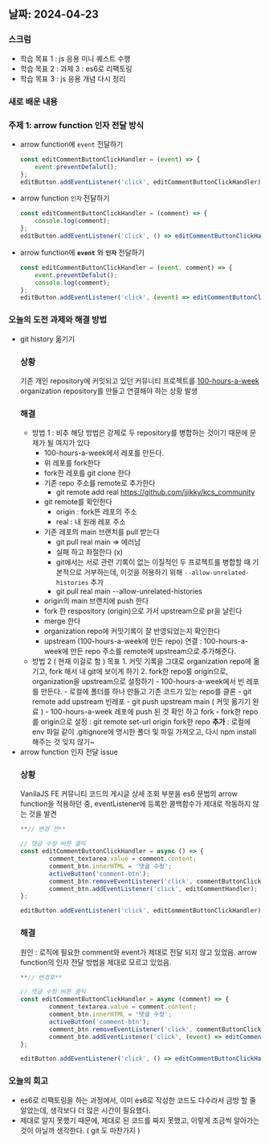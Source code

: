## 날짜: 2024-04-23

### 스크럼

-   학습 목표 1 : js 응용 미니 퀘스트 수행
-   학습 목표 2 : 과제 3 : es6로 리팩토링
-   학습 목표 3 : js 응용 개념 다시 정리

### 새로 배운 내용

### 주제 1: arrow function 인자 전달 방식

-   arrow function에 `event` 전달하기

    ```jsx
    const editCommentButtonClickHandler = (event) => {
        event.preventDefalut();
    };
    editButton.addEventListener('click', editCommentButtonClickHandler);
    ```

-   arrow function `인자` 전달하기

    ```jsx
    const editCommentButtonClickHandler = (comment) => {
        console.log(comment);
    };
    editButton.addEventListener('click', () => editCommentButtonClickHandler(comment));
    ```

-   arrow function에 **`event`** 와 **`인자`** 전달하기
    ```jsx
    const editCommentButtonClickHandler = (event, comment) => {
        event.preventDefalut();
        console.log(comment);
    };
    editButton.addEventListener('click', (event) => editCommentButtonClickHandler(event, comment));
    ```

### 오늘의 도전 과제와 해결 방법

-   git history 옮기기
    ### 상황
    기존 개인 repository에 커밋되고 있던 커뮤니티 프로젝트를
    [100-hours-a-week](https://github.com/100-hours-a-week) organization repository를 만들고 연결해야 하는 상황 발생
    ### 해결
    -   방법 1 : 비추
        해당 방법은 강제로 두 repository를 병합하는 것이기 때문에 문제가 될 여지가 있다
        -   100-hours-a-week에서 레포를 만든다.
        -   위 레포를 fork한다
        -   fork한 레포를 git clone 한다
        -   기존 repo 주소를 remote로 추가한다
            -   git remote add real https://github.com/jjikky/kcs_community
        -   git remote를 확인한다
            -   origin : fork뜬 레포의 주소
            -   real : 내 원래 레포 주소
        -   기존 레포의 main 브랜치를 pull 받는다
            -   git pull real main ⇒ 에러남
            -   실패 하고 좌절한다 (x)
            -   git에서는 서로 관련 기록이 없는 이질적인 두 프로젝트를 병합할 때 기본적으로 거부하는데, 이것을 허용하기 위해 `--allow-unrelated-histories` 추가
            -   git pull real main --allow-unrelated-histories
        -   origin의 main 브랜치에 push 한다
        -   fork 한 respository (origin)으로 가서 upstream으로 pr을 날린다
        -   merge 한다
        -   organization repo에 커밋기록이 잘 반영되었는지 확인한다
        -   upstream (100-hours-a-week에 만든 repo) 연결 : 100-hours-a-week에 만든 repo 주소를 remote에 upstream으로 추가해준다.
    -   방법 2 ( 현재 이걸로 함 )
        목표 1. 커밋 기록을 그대로 organization repo에 옮기고, fork 해서 내 git에 보이게 하기 2. fork한 repo를 origin으로, organization을 upstream으로 설정하기 - 100-hours-a-week에서 빈 레포를 만든다. - 로컬에 폴더를 하나 만들고 기존 코드가 있는 repo를 클론 - git remote add upstream 빈레포 - git push upstream main ( 커밋 옮기기 완료 ) - 100-hours-a-week 레포에 push 된 것 확인 하고 fork - fork한 repo를 origin으로 설정 : git remote set-url origin fork한 repo
        **추가** : 로컬에 env 파일 같이 .gitignore에 명시한 폴더 및 파일 가져오고, 다시 npm install 해주는 것 잊지 않기~
-   arrow function 인자 전달 issue
    ### 상황
    VanilaJS FE 커뮤니티 코드의 게시글 상세 조회 부분을 es6 문법의 arrow function을 적용하던 중, eventListener에 등록한 콜백함수가 제대로 작동하지 않는 것을 발견
    ```jsx
    **// 변경 전**

    // 댓글 수정 버튼 클릭
    const editCommentButtonClickHandler = async () => {
    		comment_textarea.value = comment.content;
    		comment_btn.innerHTML = '댓글 수정';
    		activeButton('comment-btn');
    		comment_btn.removeEventListener('click', commentButtonClickHandler);
    		comment_btn.addEventListener('click', editCommentHandler);
    };

    editButton.addEventListener('click', editCommentButtonClickHandler);
    ```
    ### 해결
    원인 : 로직에 필요한 comment와 event가 제대로 전달 되지 않고 있었음. arrow function의 인자 전달 방법을 제대로 모르고 있었음.
    ```jsx
    **// 변경후**

    // 댓글 수정 버튼 클릭
    const editCommentButtonClickHandler = async (comment) => {
    		comment_textarea.value = comment.content;
    		comment_btn.innerHTML = '댓글 수정';
    		activeButton('comment-btn');
    		comment_btn.removeEventListener('click', commentButtonClickHandler);
    		comment_btn.addEventListener('click', (event) => editCommentHandler(comment, event));
    };

    editButton.addEventListener('click', () => editCommentButtonClickHandler(comment));
    ```

### 오늘의 회고

-   es6로 리팩토링을 하는 과정에서, 이미 es6로 작성한 코드도 다수라서 금방 할 줄 알았는데, 생각보다 더 많은 시간이 필요했다.
-   제대로 알지 못했기 때문에, 제대로 된 코드를 짜지 못했고, 이렇게 조금씩 알아가는 것이 아닐까 생각한다. ( git 도 마찬가지 )
